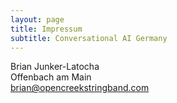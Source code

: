 ```yaml
---
layout: page
title: Impressum
subtitle: Conversational AI Germany
---
```


Brian Junker-Latocha   
Offenbach am Main  
[brian@opencreekstringband.com](mailto:brian@opencreekstringband.com)

